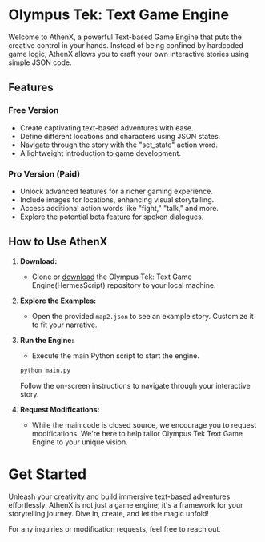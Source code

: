 # Olympus Tek: Text Game Engine

Welcome to AthenX, a powerful Text-based Game Engine that puts the creative control in your hands. Instead of being confined by hardcoded game logic, AthenX allows you to craft your own interactive stories using simple JSON code.

## Features

### Free Version

- Create captivating text-based adventures with ease.
- Define different locations and characters using JSON states.
- Navigate through the story with the "set_state" action word.
- A lightweight introduction to game development.

### Pro Version (Paid)

- Unlock advanced features for a richer gaming experience.
- Include images for locations, enhancing visual storytelling.
- Access additional action words like "fight," "talk," and more.
- Explore the potential beta feature for spoken dialogues.

## How to Use AthenX

1. **Download:**
   - Clone or [download](https://github.com/KingVentrix007/Text-Game-engine/releases) the Olympus Tek: Text Game Engine(HermesScript) repository to your local machine.

2. **Explore the Examples:**
   - Open the provided `map2.json` to see an example story. Customize it to fit your narrative.

3. **Run the Engine:**
   - Execute the main Python script to start the engine.

   ```sh
   python main.py
    ``````

    Follow the on-screen instructions to navigate through your interactive story.
4. **Request Modifications:**
   - While the main code is closed source, we encourage you to request modifications. We're here to help tailor Olympus Tek Text Game Engine to your unique vision.

# Get Started

Unleash your creativity and build immersive text-based adventures effortlessly. AthenX is not just a game engine; it's a framework for your storytelling journey. Dive in, create, and let the magic unfold!

For any inquiries or modification requests, feel free to reach out.

